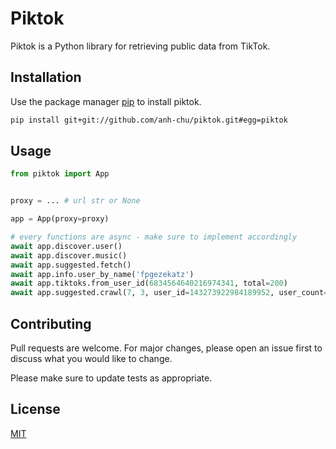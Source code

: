 # Piktok

Piktok is a Python library for retrieving public data from TikTok.

## Installation

Use the package manager [pip](https://pip.pypa.io/en/stable/) to install piktok.

```bash
pip install git+git://github.com/anh-chu/piktok.git#egg=piktok
```

## Usage

```python
from piktok import App


proxy = ... # url str or None

app = App(proxy=proxy)

# every functions are async - make sure to implement accordingly
await app.discover.user()
await app.discover.music()
await app.suggested.fetch()
await app.info.user_by_name('fpgezekatz')
await app.tiktoks.from_user_id(6834564640216974341, total=200)
await app.suggested.crawl(7, 3, user_id=143273922984189952, user_count=30)
```

## Contributing
Pull requests are welcome. For major changes, please open an issue first to discuss what you would like to change.

Please make sure to update tests as appropriate.

## License
[MIT](https://choosealicense.com/licenses/mit/)